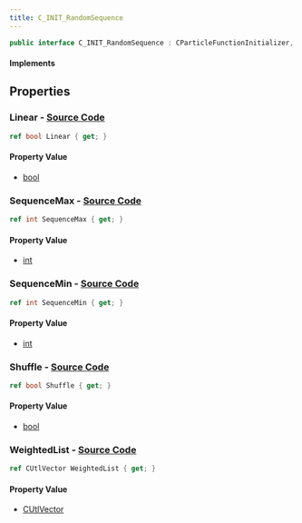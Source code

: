 ```yaml
---
title: C_INIT_RandomSequence
---
```


```csharp
public interface C_INIT_RandomSequence : CParticleFunctionInitializer, CParticleFunction, ISchemaClass<CParticleFunction>, ISchemaClass<CParticleFunctionInitializer>, ISchemaClass<C_INIT_RandomSequence>, ISchemaField, ISchemaClass, INativeHandle
```

#### Implements

## Properties

### **Linear** - [Source Code](https://github.com/swiftly-solution/swiftlys2/blob/main/managed/src/SwiftlyS2.Generated/Schemas/Interfaces/C_INIT_RandomSequence.cs#L22)

```csharp
ref bool Linear { get; }
```

#### Property Value

- [bool](https://learn.microsoft.com/dotnet/api/system.boolean)

### **SequenceMax** - [Source Code](https://github.com/swiftly-solution/swiftlys2/blob/main/managed/src/SwiftlyS2.Generated/Schemas/Interfaces/C_INIT_RandomSequence.cs#L18)

```csharp
ref int SequenceMax { get; }
```

#### Property Value

- [int](https://learn.microsoft.com/dotnet/api/system.int32)

### **SequenceMin** - [Source Code](https://github.com/swiftly-solution/swiftlys2/blob/main/managed/src/SwiftlyS2.Generated/Schemas/Interfaces/C_INIT_RandomSequence.cs#L16)

```csharp
ref int SequenceMin { get; }
```

#### Property Value

- [int](https://learn.microsoft.com/dotnet/api/system.int32)

### **Shuffle** - [Source Code](https://github.com/swiftly-solution/swiftlys2/blob/main/managed/src/SwiftlyS2.Generated/Schemas/Interfaces/C_INIT_RandomSequence.cs#L20)

```csharp
ref bool Shuffle { get; }
```

#### Property Value

- [bool](https://learn.microsoft.com/dotnet/api/system.boolean)

### **WeightedList** - [Source Code](https://github.com/swiftly-solution/swiftlys2/blob/main/managed/src/SwiftlyS2.Generated/Schemas/Interfaces/C_INIT_RandomSequence.cs#L25)

```csharp
ref CUtlVector WeightedList { get; }
```

#### Property Value

- [CUtlVector](/docs/api/)


